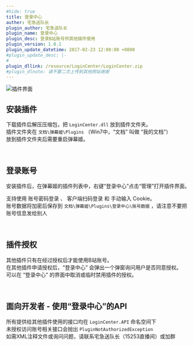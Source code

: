 ```yaml
---
#hide: true
title: 登录中心
auther: 宅急送队长
plugin_author: 宅急送队长
plugin_name: 登录中心
plugin_desc: 登录B站账号供其他插件使用
plugin_version: 1.0.1
plugin_update_datetime: 2017-02-23 12:00:00 +0800
#plugin_update_desc: |-
#  
plugin_dllink: /resource/LoginCenter/LoginCenter.zip
#plugin_dlnote: 请不要二次上传到其他网站谢谢
---
```


<img class="shadow" src="https://www.danmuji.cn/resource/LoginCenter/1.png" alt="插件界面" />

## 安装插件

下载插件后解压压缩包，把 `LoginCenter.dll` 放到插件文件夹。  
插件文件夹在 `文档\弹幕姬\Plugins` （Win7中，“文档” 叫做 “我的文档”）  
放到插件文件夹后需要重启弹幕姬。

<br/>

## 登录账号

安装插件后，在弹幕姬的插件列表中，右键“登录中心”点击“管理”打开插件界面。

支持使用 账号密码登录 、 客户端扫码登录 和 手动输入 Cookie。  
账号数据将加密后保存到 `文档\弹幕姬\Plugins\登录中心\账号数据` ，请注意不要把账号信息发给别人

<br/>

## 插件授权

其他插件只有在经过授权后才能使用B站账号。  
在其他插件申请授权后，“登录中心” 会弹出一个弹窗询问用户是否同意授权。  
可以在 “登录中心” 的界面中取消或临时禁用插件的授权。

<br/>

## 面向开发者 - 使用“登录中心”的API

所有提供给其他插件使用的接口均在 `LoginCenter.API` 命名空间下  
未授权访问账号相关接口会抛出 `PluginNotAuthorizedException`  
如需XML注释文件或询问问题，请联系宅急送队长（15253直播间）或加群

